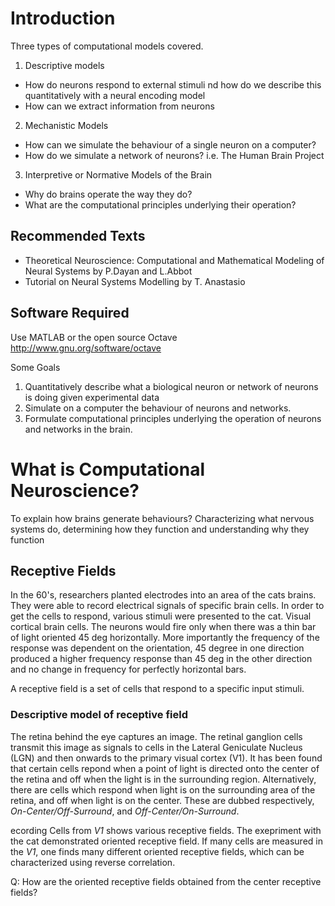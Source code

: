 Introduction
============

Three types of computational models covered.  

1.  Descriptive models

*   How do neurons respond to external stimuli nd how do we describe this quantitatively with a neural encoding model
*   How can we extract information from neurons

2.  Mechanistic Models

*   How can we simulate the behaviour of a single neuron on a computer?
*   How do we simulate a network of neurons?
    i.e. The Human Brain Project

3.  Interpretive or Normative Models of the Brain

*   Why do brains operate the way they do?
*   What are the computational principles underlying their operation?


Recommended Texts
------------------

*   Theoretical Neuroscience: Computational and Mathematical Modeling of Neural Systems
    by P.Dayan and L.Abbot
*   Tutorial on Neural Systems Modelling
    by T. Anastasio

Software Required
-------------------

Use MATLAB or the open source Octave <http://www.gnu.org/software/octave>

Some Goals

1.  Quantitatively describe what a biological neuron or network of neurons is doing given experimental data
2.  Simulate on a computer the behaviour of neurons and networks.
3.  Formulate computational principles underlying the operation of neurons and networks in the brain.

What is Computational Neuroscience?
====================================

To explain how brains generate behaviours?
Characterizing what nervous systems do, determining how they function and understanding why they function

Receptive Fields
------------------

In the 60's, researchers planted electrodes into an area of the cats brains.  They were able to record
electrical signals of specific brain cells.  In order to get the cells to respond, various stimuli were 
presented to the cat.  Visual cortical brain cells.  The neurons would fire only when there was a thin bar 
of light oriented 45 deg horizontally. More importantly the frequency of the response was dependent on the 
orientation, 45 degree in one direction produced a higher frequency response than 45 deg in the other direction
and no change in frequency for perfectly horizontal bars.

A receptive field is a set of cells that respond to a specific input stimuli.

### Descriptive model of receptive field ###

The retina behind the eye captures an image.  The retinal ganglion cells transmit this image as signals to 
cells in the Lateral Geniculate Nucleus (LGN) and then onwards to the primary visual cortex (V1).  It has been found that certain cells repond when a point of light is directed
onto the center of the retina and off when the light is in the surrounding region.  Alternatively, there
are cells which respond when light is on the surrounding area of the retina, and off when light is on the 
center.  These are dubbed respectively, _On-Center/Off-Surround_, and _Off-Center/On-Surround_.  

ecording Cells from *V1* shows various receptive fields.  The exepriment with the cat demonstrated oriented
receptive field. If many cells are measured in the *V1*, one finds many different oriented receptive fields, 
which can be characterized using reverse correlation.

Q: How are the oriented receptive fields obtained from the center receptive fields?
